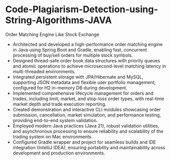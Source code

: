 # Code-Plagiarism-Detection-using-String-Algorithms-JAVA
Order Matching Engine Like Stock Exchange 

-  Architected and developed a high-performance order matching engine in Java using Spring Boot and Gradle, enabling fast, concurrent processing of buy/sell orders for multiple stock symbols.  
-  Designed thread-safe order book data structures with priority queues and atomic operations to achieve microsecond-level matching latency in multi-threaded environments.  
-  Integrated persistent storage with JPA/Hibernate and MySQL, supporting JSON metadata and flexible user portfolio management; configured for H2 in-memory DB during development.  
-  Implemented comprehensive lifecycle management for orders and trades, including limit, market, and stop-loss order types, with real-time market depth and trade execution reporting.  
-  Created demonstration and interactive CLI modules showcasing order submission, cancellation, market simulation, and performance testing, providing end-to-end system validation.  
-  Employed modern Java practices (Java 21), robust validation utilities, and asynchronous processing to ensure reliability and scalability of the trading system on Mac environments.  
-  Configured Gradle wrapper and project for seamless builds and IDE integration (IntelliJ IDEA), ensuring portability and maintainability across development and production environments.
